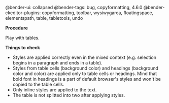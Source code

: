 @bender-ui: collapsed
@bender-tags: bug, copyformatting, 4.6.0
@bender-ckeditor-plugins: copyformatting, toolbar, wysiwygarea, floatingspace, elementspath, table, tabletools, undo

**Procedure**

Play with tables.

**Things to check**

* Styles are applied correctly even in the mixed context (e.g. selection begins in a paragraph and ends in a table).
* Styles from table cells (background color) and headings (background color and color) are applied only to table cells
  or headings. Mind that bold font in headings is a part of default browser's styles and won't be copied to the table
  cells.
* Only inline styles are applied to the text.
* The table is not splitted into two after applying styles.
